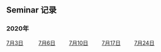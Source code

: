 ## Seminar 记录

### 2020年
[7月3日](2020/2020-07-03.html) &emsp; &emsp; [7月6日](2020/2020-07-06.html) &emsp; &emsp;[7月10日](2020/2020-07-10.html) &emsp; &emsp;[7月17日](2020/2020-07-17.html) &emsp; &emsp;[7月24日](2020/2020-07-24.html) &emsp; &emsp;
